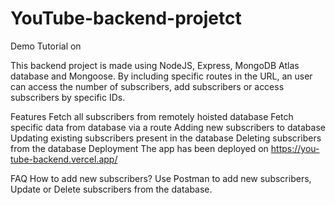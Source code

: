 # YouTube-backend-projetct

Demo Tutorial on 

This backend project is made using NodeJS, Express, MongoDB Atlas database and Mongoose. By including specific routes in the URL, an user can access the number of subscribers, add subscribers or access subscribers by specific IDs.

Features
Fetch all subscribers from remotely hoisted database
Fetch specific data from database via a route
Adding new subscribers to database
Updating existing subscribers present in the database
Deleting subscribers from the database
Deployment
The app has been deployed on https://you-tube-backend.vercel.app/

FAQ
How to add new subscribers?
Use Postman to add new subscribers, Update or Delete subscribers from the database.
